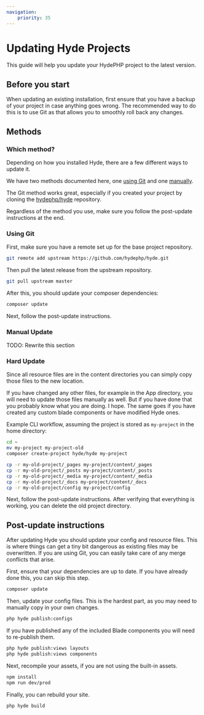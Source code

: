 ```yaml
---
navigation:
    priority: 35
---
```


# Updating Hyde Projects

This guide will help you update your HydePHP project to the latest version.


## Before you start

When updating an existing installation, first ensure that you have a backup of your project in case anything goes wrong.
The recommended way to do this is to use Git as that allows you to smoothly roll back any changes.


## Methods

### Which method?

Depending on how you installed Hyde, there are a few different ways to update it.

We have two methods documented here, one [using Git](#using-git) and one [manually](#manual-update).

The Git method works great, especially if you created your project by cloning the [hydephp/hyde](https://github.com/hydephp/hyde) repository.

Regardless of the method you use, make sure you follow the post-update instructions at the end.

### Using Git

First, make sure you have a remote set up for the base project repository.

```bash
git remote add upstream https://github.com/hydephp/hyde.git
```

Then pull the latest release from the upstream repository.

```bash
git pull upstream master
```

After this, you should update your composer dependencies:

```bash
composer update
```

Next, follow the post-update instructions.

### Manual Update

TODO: Rewrite this section

### Hard Update

Since all resource files are in the content directories you can simply copy those files to the new location.

If you have changed any other files, for example in the App directory, you will need to update those files manually as well.
But if you have done that you probably know what you are doing. I hope. The same goes if you have created any custom blade components or have modified Hyde ones.

Example CLI workflow, assuming the project is stored as `my-project` in the home directory:

```bash
cd ~
mv my-project my-project-old
composer create-project hyde/hyde my-project

cp -r my-old-project/_pages my-project/content/_pages
cp -r my-old-project/_posts my-project/content/_posts
cp -r my-old-project/_media my-project/content/_media
cp -r my-old-project/_docs my-project/content/_docs
cp -r my-old-project/config my-project/config
```

Next, follow the post-update instructions. After verifying that everything is working, you can delete the old project directory.


## Post-update instructions

After updating Hyde you should update your config and resource files. This is where things can get a tiny bit dangerous
as existing files may be overwritten. If you are using Git, you can easily take care of any merge conflicts that arise.

First, ensure that your dependencies are up to date. If you have already done this, you can skip this step.

```bash
composer update
```

Then, update your config files. This is the hardest part, as you may need to manually copy in your own changes.

```bash
php hyde publish:configs
```

If you have published any of the included Blade components you will need to re-publish them.

```bash
php hyde publish:views layouts
php hyde publish:views components
```

Next, recompile your assets, if you are not using the built-in assets.

```bash
npm install
npm run dev/prod
```

Finally, you can rebuild your site.

```bash
php hyde build
```
